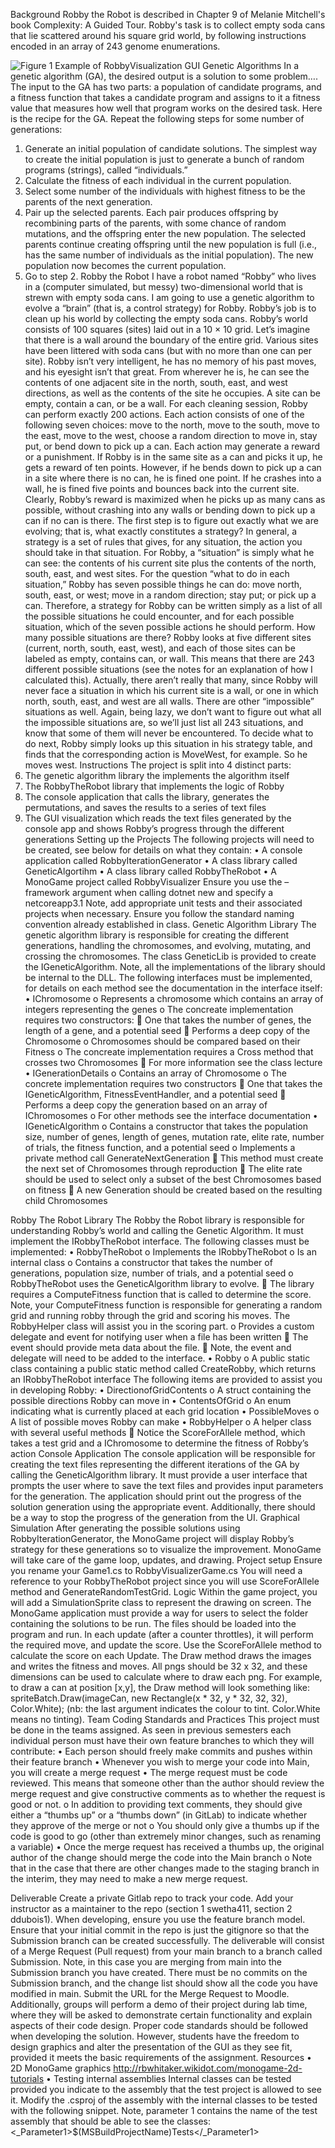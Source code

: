 ﻿Background
Robby the Robot is described in Chapter 9 of Melanie Mitchell's book Complexity: A Guided Tour. Robby's task is to collect empty soda cans that lie scattered around his square grid world, by following instructions encoded in an array of 243 genome enumerations. 
 
![Figure 1 Example of RobbyVisualization GUI](Grid.png)
Genetic Algorithms
In a genetic algorithm (GA), the desired output is a solution to some problem….
The input to the GA has two parts: a population of candidate programs, and a fitness function that takes a candidate program and assigns to it a fitness value that measures how well that program works on the desired task.
Here is the recipe for the GA. 
Repeat the following steps for some number of generations: 
1. Generate an initial population of candidate solutions. The simplest way to create the initial population is just to generate a bunch of random programs (strings), called “individuals.” 
2. Calculate the fitness of each individual in the current population. 
3. Select some number of the individuals with highest fitness to be the parents of the next generation. 
4. Pair up the selected parents. Each pair produces offspring by recombining parts of the parents, with some chance of random mutations, and the offspring enter the new population. The selected parents continue creating offspring until the new population is full (i.e., has the same number of individuals as the initial population). The new population now becomes the current population. 
5. Go to step 2.
Robby the Robot
I have a robot named “Robby” who lives in a (computer simulated, but messy) two-dimensional world that is strewn with empty soda cans. I am going to use a genetic algorithm to evolve a “brain” (that is, a control strategy) for Robby. 
Robby’s job is to clean up his world by collecting the empty soda cans. Robby’s world consists of 100 squares (sites) laid out in a 10 × 10 grid. Let’s imagine that there is a wall around the boundary of the entire grid. Various sites have been littered with soda cans (but with no more than one can per site). Robby isn’t very intelligent, he has no memory of his past moves, and his eyesight isn’t that great. From wherever he is, he can see the contents of one adjacent site in the north, south, east, and west directions, as well as the contents of the site he occupies. A site can be empty, contain a can, or be a wall. 
For each cleaning session, Robby can perform exactly 200 actions. Each action consists of one of the following seven choices: move to the north, move to the south, move to the east, move to the west, choose a random direction to move in, stay put, or bend down to pick up a can. Each action may generate a reward or a punishment. If Robby is in the same site as a can and picks it up, he gets a reward of ten points. However, if he bends down to pick up a can in a site where there is no can, he is fined one point. If he crashes into a wall, he is fined five points and bounces back into the current site.
Clearly, Robby’s reward is maximized when he picks up as many cans as possible, without crashing into any walls or bending down to pick up a can if no can is there.
The first step is to figure out exactly what we are evolving; that is, what exactly constitutes a strategy? In general, a strategy is a set of rules that gives, for any situation, the action you should take in that situation. For Robby, a “situation” is simply what he can see: the contents of his current site plus the contents of the north, south, east, and west sites. For the question “what to do in each situation,” Robby has seven possible things he can do: move north, south, east, or west; move in a random direction; stay put; or pick up a can.
Therefore, a strategy for Robby can be written simply as a list of all the possible situations he could encounter, and for each possible situation, which of the seven possible actions he should perform.
How many possible situations are there? Robby looks at five different sites (current, north, south, east, west), and each of those sites can be labeled as empty, contains can, or wall. This means that there are 243 different possible situations (see the notes for an explanation of how I calculated this). Actually, there aren’t really that many, since Robby will never face a situation in which his current site is a wall, or one in which north, south, east, and west are all walls. There are other “impossible” situations as well. Again, being lazy, we don’t want to figure out what all the impossible situations are, so we’ll just list all 243 situations, and know that some of them will never be encountered.
To decide what to do next, Robby simply looks up this situation in his strategy table, and finds that the corresponding action is MoveWest, for example. So he moves west.
Instructions
The project is split into 4 distinct parts:
1.	The genetic algorithm library the implements the algorithm itself
2.	The RobbyTheRobot library that implements the logic of Robby
3.	The console application that calls the library, generates the permutations, and saves the results to a series of text files
4.	The GUI visualization which reads the text files generated by the console app and shows Robby’s progress through the different generations
Setting up the Projects
The following projects will need to be created, see below for details on what they contain:
•	A console application called RobbyIterationGenerator
•	A class library called GeneticAlgortihm
•	A class library called RobbyTheRobot
•	A MonoGame project called RobbyVisualizer
Ensure you use the –framework argument when calling dotnet new and specify a netcoreapp3.1
Note, add appropriate unit tests and their associated projects when necessary. Ensure you follow the standard naming convention already established in class.
Genetic Algorithm Library
The genetic algorithm library is responsible for creating the different generations, handling the chromosomes, and evolving, mutating, and crossing the chromosomes. The class GeneticLib is provided to create the IGeneticAlgorithm. Note, all the implementations of the library should be internal to the DLL.
The following interfaces must be implemented, for details on each method see the documentation in the interface itself:
•	IChromosome
o	Represents a chromosome which contains an array of integers representing the genes
o	The concreate implementation requires two constructors:
	One that takes the number of genes, the length of a gene, and a potential seed
	Performs a deep copy of the Chromosome
o	Chromosomes should be compared based on their Fitness
o	The concreate implementation requires a Cross method that crosses two Chromosomes
	For more information see the class lecture
•	IGenerationDetails
o	Contains an array of Chromosome
o	The concrete implementation requires two constructors
	One that takes the IGeneticAlgorithm, FitnessEventHandler, and a potential seed
	Performs a deep copy the generation based on an array of IChromosomes
o	For other methods see the interface documentation
•	IGeneticAlgorithm
o	Contains a constructor that takes the population size, number of genes, length of genes, mutation rate, elite rate, number of trials, the fitness function, and a potential seed
o	Implements a private method call GenerateNextGeneration
	This method must create the next set of Chromosomes through reproduction
	The elite rate should be used to select only a subset of the best Chromosomes based on fitness
	A new Generation should be created based on the resulting child Chromosomes

Robby The Robot Library
The Robby the Robot library is responsible for understanding Robby’s world and calling the Genetic Algorithm. It must implement the IRobbyTheRobot interface. The following classes must be implemented:
•	RobbyTheRobot
o	Implements the IRobbyTheRobot
o	Is an internal class
o	Contains a constructor that takes the number of generations, population size, number of trials, and a potential seed
o	RobbyTheRobot uses the GeneticAlgorithm library to evolve.
	The library requires a ComputeFitness function that is called to determine the score. Note, your ComputeFitness function is responsible for generating a random grid and running robby through the grid and scoring his moves. The RobbyHelper class will assist you in the scoring part.
o	Provides a custom delegate and event for notifying user when a file has been written
	The event should provide meta data about the file.
	Note, the event and delegate will need to be added to the interface.
•	Robby
o	A public static class containing a public static method called CreateRobby, which returns an IRobbyTheRobot interface
The following items are provided to assist you in developing Robby:
•	DirectionofGridContents
o	A struct containing the possible directions Robby can move in
•	ContentsOfGrid
o	An enum indicating what is currently placed at each grid location
•	PossibleMoves
o	A list of possible moves Robby can make
•	RobbyHelper
o	A helper class with several useful methods
	Notice the ScoreForAllele method, which takes a test grid and a IChromosome to determine the fitness of Robby’s action
Console Application
The console application will be responsible for creating the text files representing the different iterations of the GA by calling the GeneticAlgorithm library. It must provide a user interface that prompts the user where to save the text files and provides input parameters for the generation. The application should print out the progress of the solution generation using the appropriate event. Additionally, there should be a way to stop the progress of the generation from the UI.
Graphical Simulation
After generating the possible solutions using RobbyIterationGenerator, the MonoGame project will display Robby’s strategy for these generations so to visualize the improvement. MonoGame will take care of the game loop, updates, and drawing. 
Project setup
Ensure you rename your Game1.cs to RobbyVisualizerGame.cs
You will need a reference to your RobbyTheRobot project since you will use ScoreForAllele method and GenerateRandomTestGrid. 
Logic
Within the game project, you will add a SimulationSprite class to represent the drawing on screen.
The MonoGame application must provide a way for users to select the folder containing the solutions to be run. The files should be loaded into the program and run. 
In each update (after a counter throttles), it will perform the required move, and update the score. Use the ScoreForAllele method to calculate the score on each Update. 
The Draw method draws the images and writes the fitness and moves. All pngs should be 32 x 32, and these dimensions can be used to calculate where to draw each png. For example, to draw a can at position [x,y], the Draw method will look something like:
spriteBatch.Draw(imageCan, new Rectangle(x * 32, y * 32, 32, 32), Color.White);
(nb: the last argument indicates the colour to tint. Color.White means no tinting). 
Team Coding Standards and Practices
This project must be done in the teams assigned. As seen in previous semesters each individual person must have their own feature branches to which they will contribute:
•	Each person should freely make commits and pushes within their feature branch 
•	Whenever you wish to merge your code into Main, you will create a merge request
•	The merge request must be code reviewed. This means that someone other than the author should review the merge request and give constructive comments as to whether the request is good or not.
o	In addition to providing text comments, they should give either a “thumbs up” or a “thumbs down” (in GitLab) to indicate whether they approve of the merge or not
o	You should only give a thumbs up if the code is good to go (other than extremely minor changes, such as renaming a variable)
•	Once the merge request has received a thumbs up, the original author of the change should merge the code into the Main branch
o	Note that in the case that there are other changes made to the staging branch in the interim, they may need to make a new merge request. 

Deliverable
Create a private Gitlab repo to track your code. Add your instructor as a maintainer to the repo (section 1 swetha411, section 2 ddubois1). When developing, ensure you use the feature branch model. Ensure that your initial commit in the repo is just the gitignore so that the Submission branch can be created successfully.
The deliverable will consist of a Merge Request (Pull request) from your main branch to a branch called Submission. Note, in this case you are merging from main into the Submission branch you have created. There must be no commits on the Submission branch, and the change list should show all the code you have modified in main. Submit the URL for the Merge Request to Moodle.
Additionally, groups will perform a demo of their project during lab time, where they will be asked to demonstrate certain functionality and explain aspects of their code design.
Proper code standards should be followed when developing the solution. However, students have the freedom to design graphics and alter the presentation of the GUI as they see fit, provided it meets the basic requirements of the assignment.
Resources
•	2D MonoGame graphics http://rbwhitaker.wikidot.com/monogame-2d-tutorials
•	Testing internal assemblies
Internal classes can be tested provided you indicate to the assembly that the test project is allowed to see it. Modify the .csproj of the assembly with the internal classes to be tested with the following snippet. Note, parameter 1 contains the name of the test assembly that should be able to see the classes:
<ItemGroup>
  <AssemblyAttribute Include="System.Runtime.CompilerServices.InternalsVisibleTo">
    <_Parameter1>$(MSBuildProjectName)Tests</_Parameter1>
  </AssemblyAttribute>
</ItemGroup>

